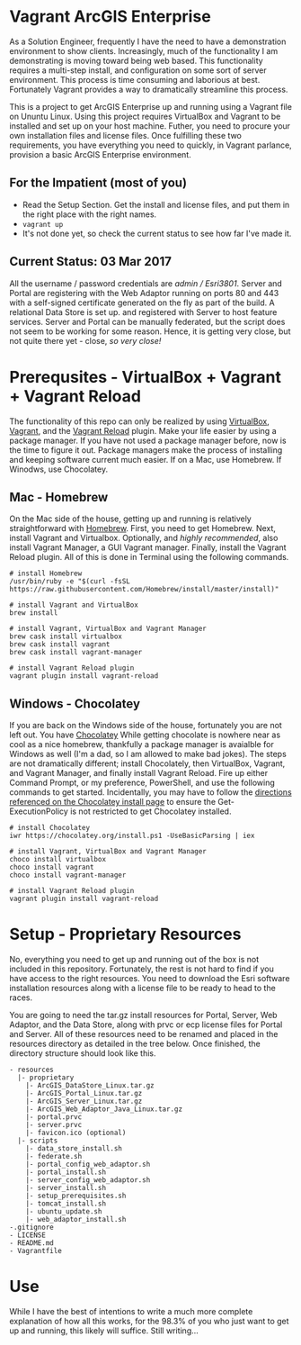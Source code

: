# Vagrant ArcGIS Enterprise

As a Solution Engineer, frequently I have the need to have a demonstration environment to show clients. Increasingly, much of the functionality I am demonstrating is moving toward being web based. This functionality requires a multi-step install, and configuration on some sort of server environment. This process is time consuming and laborious at best. Fortunately Vagrant provides a way to dramatically streamline this process.

This is a project to get ArcGIS Enterprise up and running using a Vagrant file on Ununtu Linux. Using this project requires VirtualBox and Vagrant to be installed and set up on your host machine. Futher, you need to procure your own installation files and license files. Once fulfilling these two requirements, you have everything you need to quickly, in Vagrant parlance, provision a basic ArcGIS Enterprise environment.

## For the Impatient (most of you)

* Read the Setup Section. Get the install and license files, and put them in the right place with the right names.
* `vagrant up`
* It's not done yet, so check the current status to see how far I've made it.

## Current Status: 03 Mar 2017

All the username / password credentials are *admin / Esri3801*. Server and Portal are registering with the Web Adaptor running on ports 80 and 443 with a self-signed certificate generated on the fly as part of the build. A relational Data Store is set up. and registered with Server to host feature services. Server and Portal can be manually federated, but the script does not seem to be working for some reason. Hence, it is getting very close, but not quite there yet - close, _so very close!_

# Prerequsites - VirtualBox + Vagrant + Vagrant Reload

The functionality of this repo can only be realized by using [VirtualBox](https://www.virtualbox.org/), [Vagrant](https://www.vagrantup.com/), and the [Vagrant Reload](https://github.com/aidanns/vagrant-reload) plugin. Make your life easier by using a package manager. If you have not used a package manager before, now is the time to figure it out. Package managers make the process of installing and keeping software current much easier. If on a Mac, use Homebrew. If Winodws, use Chocolatey.

## Mac - Homebrew

On the Mac side of the house, getting up and running is relatively straightforward with [Homebrew](https://brew.sh/). First, you need to get Homebrew. Next, install Vagrant and Virtualbox. Optionally, and _highly recommended_, also install Vagrant Manager, a GUI Vagrant manager. Finally, install the Vagrant Reload plugin. All of this is done in Terminal using the following commands.
```
# install Homebrew
/usr/bin/ruby -e "$(curl -fsSL https://raw.githubusercontent.com/Homebrew/install/master/install)"

# install Vagrant and VirtualBox
brew install 

# install Vagrant, VirtualBox and Vagrant Manager
brew cask install virtualbox
brew cask install vagrant
brew cask install vagrant-manager

# install Vagrant Reload plugin
vagrant plugin install vagrant-reload
```

## Windows - Chocolatey

If you are back on the Windows side of the house, fortunately you are not left out. You have [Chocolatey](https://chocolatey.org/) While getting chocolate is nowhere near as cool as a nice homebrew, thankfully a package manager is avaialble for Windows as well (I'm a dad, so I am allowed to make bad jokes). The steps are not dramatically different; install Chocolately, then VirtualBox, Vagrant, and Vagrant Manager, and finally install Vagrant Reload. Fire up either Command Prompt, or my preference, PowerShell, and use the following commands to get started. Incidentally, you may have to follow the [directions referenced on the Chocolatey install page](https://chocolatey.org/install) to ensure the Get-ExecutionPolicy is not restricted to get Chocolatey installed.
```
# install Chocolatey
iwr https://chocolatey.org/install.ps1 -UseBasicParsing | iex

# install Vagrant, VirtualBox and Vagrant Manager
choco install virtualbox
choco install vagrant
choco install vagrant-manager

# install Vagrant Reload plugin
vagrant plugin install vagrant-reload
```

# Setup - Proprietary Resources

No, everything you need to get up and running out of the box is not included in this repository. Fortunately, the rest is not hard to find if you have access to the right resources. You need to download the Esri software installation resources along with a license file to be ready to head to the races.

You are going to need the tar.gz install resources for Portal, Server, Web Adaptor, and the Data Store, along with prvc or ecp license files for Portal and Server. All of these resources need to be renamed and placed in the resources directory as detailed in the tree below. Once finished, the directory structure should look like this.
```
- resources
  |- proprietary
    |- ArcGIS_DataStore_Linux.tar.gz
    |- ArcGIS_Portal_Linux.tar.gz
    |- ArcGIS_Server_Linux.tar.gz
    |- ArcGIS_Web_Adaptor_Java_Linux.tar.gz
    |- portal.prvc
    |- server.prvc
    |- favicon.ico (optional)
  |- scripts
    |- data_store_install.sh
    |- federate.sh
    |- portal_config_web_adaptor.sh
    |- portal_install.sh
    |- server_config_web_adaptor.sh
    |- server_install.sh
    |- setup_prerequisites.sh
    |- tomcat_install.sh
    |- ubuntu_update.sh
    |- web_adaptor_install.sh
-.gitignore
- LICENSE
- README.md
- Vagrantfile
```

# Use

While I have the best of intentions to write a much more complete explanation of how all this works, for the 98.3% of you who just want to get up and running, this likely will suffice. Still writing...
